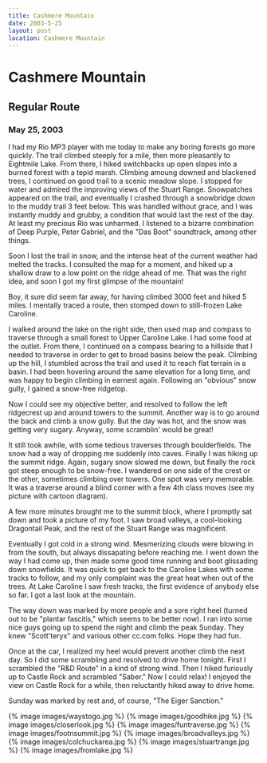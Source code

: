 ```yaml
---
title: Cashmere Mountain
date: 2003-5-25
layout: post
location: Cashmere Mountain
---
```


<h1>Cashmere Mountain</h1>
<h2>Regular Route</h2>
<h3>May 25, 2003</h3>

I had my Rio MP3 player with me today to make any boring forests go more quickly.
The trail climbed steeply for a mile, then more pleasantly to Eightmile Lake.
From there, I hiked switchbacks up open slopes into a burned forest with
a tepid marsh. Climbing amoung downed and blackened trees, I continued on
good trail to a scenic meadow slope. I stopped for water and admired the improving
views of the Stuart Range. Snowpatches appeared on the trail, and eventually I
crashed through a snowbridge down to the muddy trail 3 feet below. This was
handled without grace, and I was instantly muddy and grubby, a condition that
would last the rest of the day. At least my precious Rio was unharmed. I listened
to a bizarre combination of Deep Purple, Peter Gabriel, and the "Das Boot" soundtrack,
among other things.


Soon I lost the trail in snow, and the intense heat of the current weather had melted
the tracks. I consulted the map for a moment, and hiked up a shallow draw to a low point
on the ridge ahead of me. That was the right idea, and soon I got my first glimpse
of the mountain!


Boy, it sure did seem far away, for having climbed 3000 feet and hiked 5 miles.
I mentally traced a route, then stomped down to still-frozen Lake Caroline.


I walked around the lake on the right side, then used map and compass to traverse
through a small forest to Upper Caroline Lake. I had some food at the outlet.
From there, I continued on a compass bearing to a hillside that I needed to traverse
in order to get to broad basins below the peak. Climbing up the hill, I stumbled
across the trail and used it to reach flat terrain in a basin. I had been hovering
around the same elevation for a long time, and was happy to begin climbing 
in earnest again. Following an "obvious" snow gully, I gained a snow-free ridgetop.


Now I could see my objective better, and resolved to follow the left ridgecrest
up and around towers to the summit. Another way is to go around the back and climb
a snow gully. But the day was hot, and the snow was getting very sugary. Anyway,
some scramblin' would be great!


It still took awhile, with some tedious traverses through boulderfields. The
snow had a way of dropping me suddenly into caves. Finally I was hiking up the
summit ridge. Again, sugary snow slowed me down, but finally the rock got steep
enough to be snow-free. I wandered on one side of the crest or the other, sometimes
climbing over towers. One spot was very memorable. It was a traverse around a blind
corner with a few 4th class moves (see my picture with cartoon diagram).


A few more minutes brought me to the summit block, where I promptly sat down and
took a picture of my foot. I saw broad valleys, a cool-looking Dragontail
Peak, and the rest of the Stuart Range was magnificent.



Eventually I got cold in a strong wind. Mesmerizing clouds were blowing in from the
south, but always dissapating before reaching me. I went down the way I had come
up, then made some good time running and boot glissading down snowfields. It was
quick to get back to the Caroline Lakes with some tracks to follow, and my only
complaint was the great heat when out of the trees. At Lake Caroline I saw fresh
tracks, the first evidence of anybody else so far. I got a last look 
at the mountain.


The way down was marked by more people and a sore right heel (turned out to be
"plantar fascitis," which seems to be better now). I ran into some nice guys
going up to spend the night and climb the peak Sunday. They knew "Scott'teryx"
and various other cc.com folks. Hope they had fun.


Once at the car, I realized my heel would prevent another climb the next day.
So I did some scrambling and resolved to drive home tonight. First I scrambled
the "R&D Route" in a kind of strong wind. Then I hiked furiously up to
Castle Rock and scrambled "Saber." Now I could relax! I enjoyed the view on
Castle Rock for a while, then reluctantly hiked away to drive home.


Sunday was marked by rest and, of course, "The Eiger Sanction."




{% image images/waystogo.jpg %}
{% image images/goodhike.jpg %}
{% image images/closerlook.jpg %}
{% image images/funtraverse.jpg %}
{% image images/footnsummit.jpg %}
{% image images/broadvalleys.jpg %}
{% image images/colchuckarea.jpg %}
{% image images/stuartrange.jpg %}
{% image images/fromlake.jpg %}



